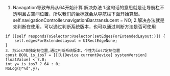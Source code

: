 1. Navagation导致布局从64开始计算 解决办法
    1.这句话的意思就是让导航栏不透明且占空间位置，所以我们的坐标就会从导航栏下面开始算起。
    self.navigationController.navigationBar.translucent = NO;
    2.解决办法就是先判断在使用，可以通过判断系统版本，也可以通过判断方法是否可使用
<!--    edgesForExtendedLayout默认的值是UIRectEdgeAll就是全部布局的意思，改成UIRectEdgeNone就会和ios7一起的系统版本一样的效果-->
    if ([self respondsToSelector:@selector(setEdgesForExtendedLayout:)]) {
        self.edgesForExtendedLayout = UIRectEdgeNone;
    }
    3. 为ios7单独定制位置,通过判断系统版本，个性为ios7定制位置
    const BOOL is_ios7 = [[[UIDevice currentDevice] systemVersion] floatValue] < 7.0;
    int y= is_ios7 ? 64 : 0;
    NSLog(@"%d",y);